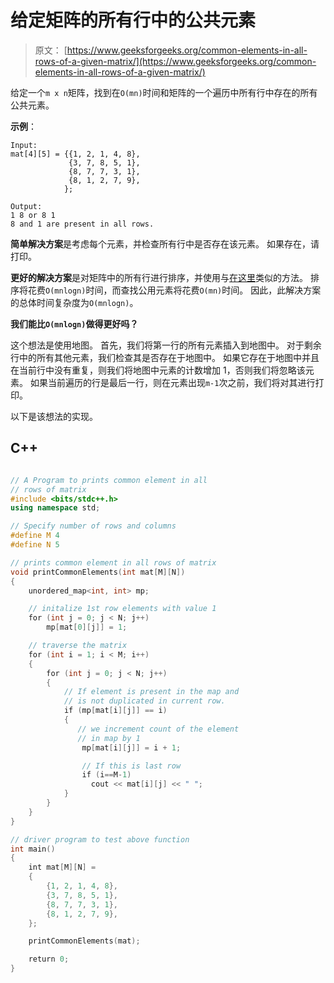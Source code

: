 # 给定矩阵的所有行中的公共元素

> 原文： [https://www.geeksforgeeks.org/common-elements-in-all-rows-of-a-given-matrix/](https://www.geeksforgeeks.org/common-elements-in-all-rows-of-a-given-matrix/)

给定一个`m x n`矩阵，找到在`O(mn)`时间和矩阵的一个遍历中所有行中存在的所有公共元素。

**示例**：

```
Input:
mat[4][5] = {{1, 2, 1, 4, 8},
             {3, 7, 8, 5, 1},
             {8, 7, 7, 3, 1},
             {8, 1, 2, 7, 9},
            };

Output: 
1 8 or 8 1
8 and 1 are present in all rows.

```



**简单解决方案**是考虑每个元素，并检查所有行中是否存在该元素。 如果存在，请打印。

**更好的解决方案**是对矩阵中的所有行进行排序，并使用与[在这里](https://www.geeksforgeeks.org/find-common-element-rows-row-wise-sorted-matrix/)类似的方法。 排序将花费`O(mnlogn)`时间，而查找公用元素将花费`O(mn)`时间。 因此，此解决方案的总体时间复杂度为`O(mnlogn)`。

**我们能比`O(mnlogn)`做得更好吗？**

这个想法是使用地图。 首先，我们将第一行的所有元素插入到地图中。 对于剩余行中的所有其他元素，我们检查其是否存在于地图中。 如果它存在于地图中并且在当前行中没有重复，则我们将地图中元素的计数增加 1，否则我们将忽略该元素。 如果当前遍历的行是最后一行，则在元素出现`m-1`次之前，我们将对其进行打印。

以下是该想法的实现。

## C++ 

```cpp

// A Program to prints common element in all 
// rows of matrix 
#include <bits/stdc++.h> 
using namespace std; 

// Specify number of rows and columns 
#define M 4 
#define N 5 

// prints common element in all rows of matrix 
void printCommonElements(int mat[M][N]) 
{ 
    unordered_map<int, int> mp; 

    // initalize 1st row elements with value 1 
    for (int j = 0; j < N; j++) 
        mp[mat[0][j]] = 1; 

    // traverse the matrix 
    for (int i = 1; i < M; i++) 
    { 
        for (int j = 0; j < N; j++) 
        { 
            // If element is present in the map and 
            // is not duplicated in current row. 
            if (mp[mat[i][j]] == i) 
            { 
               // we increment count of the element 
               // in map by 1 
                mp[mat[i][j]] = i + 1; 

                // If this is last row 
                if (i==M-1) 
                  cout << mat[i][j] << " "; 
            } 
        } 
    } 
} 

// driver program to test above function 
int main() 
{ 
    int mat[M][N] = 
    { 
        {1, 2, 1, 4, 8}, 
        {3, 7, 8, 5, 1}, 
        {8, 7, 7, 3, 1}, 
        {8, 1, 2, 7, 9}, 
    }; 

    printCommonElements(mat); 

    return 0; 
} 

```